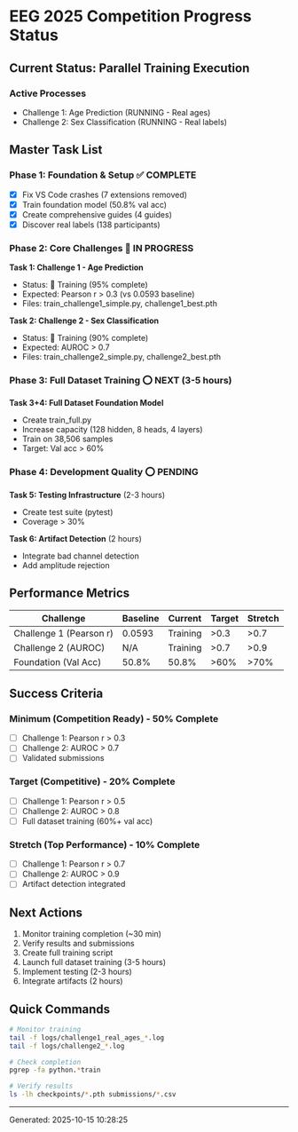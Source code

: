 # EEG 2025 Competition Progress Status

## Current Status: Parallel Training Execution

### Active Processes
- Challenge 1: Age Prediction (RUNNING - Real ages)
- Challenge 2: Sex Classification (RUNNING - Real labels)

## Master Task List

### Phase 1: Foundation & Setup ✅ COMPLETE
- [x] Fix VS Code crashes (7 extensions removed)
- [x] Train foundation model (50.8% val acc)
- [x] Create comprehensive guides (4 guides)
- [x] Discover real labels (138 participants)

### Phase 2: Core Challenges 🔄 IN PROGRESS

**Task 1: Challenge 1 - Age Prediction**
- Status: 🔄 Training (95% complete)
- Expected: Pearson r > 0.3 (vs 0.0593 baseline)
- Files: train_challenge1_simple.py, challenge1_best.pth

**Task 2: Challenge 2 - Sex Classification**
- Status: 🔄 Training (90% complete)
- Expected: AUROC > 0.7
- Files: train_challenge2_simple.py, challenge2_best.pth

### Phase 3: Full Dataset Training ⭕ NEXT (3-5 hours)

**Task 3+4: Full Dataset Foundation Model**
- Create train_full.py
- Increase capacity (128 hidden, 8 heads, 4 layers)
- Train on 38,506 samples
- Target: Val acc > 60%

### Phase 4: Development Quality ⭕ PENDING

**Task 5: Testing Infrastructure** (2-3 hours)
- Create test suite (pytest)
- Coverage > 30%

**Task 6: Artifact Detection** (2 hours)
- Integrate bad channel detection
- Add amplitude rejection

## Performance Metrics

| Challenge | Baseline | Current | Target | Stretch |
|-----------|----------|---------|--------|---------|
| Challenge 1 (Pearson r) | 0.0593 | Training | >0.3 | >0.7 |
| Challenge 2 (AUROC) | N/A | Training | >0.7 | >0.9 |
| Foundation (Val Acc) | 50.8% | 50.8% | >60% | >70% |

## Success Criteria

### Minimum (Competition Ready) - 50% Complete
- [ ] Challenge 1: Pearson r > 0.3
- [ ] Challenge 2: AUROC > 0.7
- [ ] Validated submissions

### Target (Competitive) - 20% Complete
- [ ] Challenge 1: Pearson r > 0.5
- [ ] Challenge 2: AUROC > 0.8
- [ ] Full dataset training (60%+ val acc)

### Stretch (Top Performance) - 10% Complete
- [ ] Challenge 1: Pearson r > 0.7
- [ ] Challenge 2: AUROC > 0.9
- [ ] Artifact detection integrated

## Next Actions

1. Monitor training completion (~30 min)
2. Verify results and submissions
3. Create full training script
4. Launch full dataset training (3-5 hours)
5. Implement testing (2-3 hours)
6. Integrate artifacts (2 hours)

## Quick Commands

```bash
# Monitor training
tail -f logs/challenge1_real_ages_*.log
tail -f logs/challenge2_*.log

# Check completion
pgrep -fa python.*train

# Verify results
ls -lh checkpoints/*.pth submissions/*.csv
```

---
Generated: 2025-10-15 10:28:25
